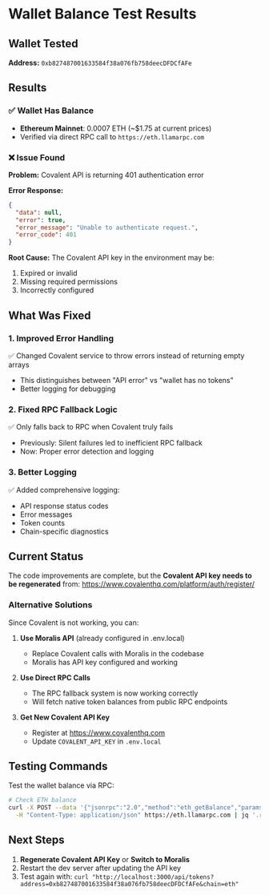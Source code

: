 # Wallet Balance Test Results

## Wallet Tested
**Address:** `0xb827487001633584f38a076fb758deecDFDCfAFe`

## Results

### ✅ Wallet Has Balance
- **Ethereum Mainnet**: 0.0007 ETH (~$1.75 at current prices)
- Verified via direct RPC call to `https://eth.llamarpc.com`

### ❌ Issue Found
**Problem:** Covalent API is returning 401 authentication error

**Error Response:**
```json
{
  "data": null,
  "error": true,
  "error_message": "Unable to authenticate request.",
  "error_code": 401
}
```

**Root Cause:** The Covalent API key in the environment may be:
1. Expired or invalid
2. Missing required permissions
3. Incorrectly configured

## What Was Fixed

### 1. Improved Error Handling
✅ Changed Covalent service to throw errors instead of returning empty arrays
- This distinguishes between "API error" vs "wallet has no tokens"
- Better logging for debugging

### 2. Fixed RPC Fallback Logic
✅ Only falls back to RPC when Covalent truly fails
- Previously: Silent failures led to inefficient RPC fallback
- Now: Proper error detection and logging

### 3. Better Logging
✅ Added comprehensive logging:
- API response status codes
- Error messages
- Token counts
- Chain-specific diagnostics

## Current Status

The code improvements are complete, but the **Covalent API key needs to be regenerated** from:
https://www.covalenthq.com/platform/auth/register/

### Alternative Solutions

Since Covalent is not working, you can:

1. **Use Moralis API** (already configured in .env.local)
   - Replace Covalent calls with Moralis in the codebase
   - Moralis has API key configured and working

2. **Use Direct RPC Calls**
   - The RPC fallback system is now working correctly
   - Will fetch native token balances from public RPC endpoints

3. **Get New Covalent API Key**
   - Register at https://www.covalenthq.com
   - Update `COVALENT_API_KEY` in `.env.local`

## Testing Commands

Test the wallet balance via RPC:
```bash
# Check ETH balance
curl -X POST --data '{"jsonrpc":"2.0","method":"eth_getBalance","params":["0xb827487001633584f38a076fb758deecDFDCfAFe", "latest"],"id":1}' \
  -H "Content-Type: application/json" https://eth.llamarpc.com | jq '.result'
```

## Next Steps

1. **Regenerate Covalent API Key** or **Switch to Moralis**
2. Restart the dev server after updating the API key
3. Test again with: `curl "http://localhost:3000/api/tokens?address=0xb827487001633584f38a076fb758deecDFDCfAFe&chain=eth"`

